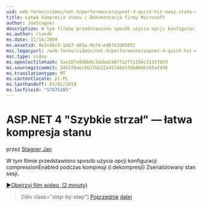 ```yaml
---
uid: web-forms/videos/net-4/performance/aspnet-4-quick-hit-easy-state-compression
title: Łatwa kompresja stanu | Dokumentacja firmy Microsoft
author: JoeStagner
description: W tym filmie przedstawiono sposób użycia opcji konfiguracji compressionEnabled podczas kompresji (i dekompresji) Zserializowany stan sesji.
ms.author: riande
ms.date: 11/16/2009
ms.assetid: 8e2c66c5-1b67-483a-9e74-ed67b3d85051
msc.legacyurl: /web-forms/videos/net-4/performance/aspnet-4-quick-hit-easy-state-compression
msc.type: video
ms.openlocfilehash: 5ae10fe948b9c3ddbd24877a2f11196c3132fd59
ms.sourcegitcommit: 24b1f6decbb17bb22a45166e5fdb0845c65af498
ms.translationtype: MT
ms.contentlocale: pl-PL
ms.lasthandoff: 03/01/2019
ms.locfileid: "57075305"
---
```

<a name="aspnet-4-quick-hit--easy-state-compression"></a>ASP.NET 4 "Szybkie strzał" — łatwa kompresja stanu
====================
przez [Stagner Jan](https://github.com/JoeStagner)

W tym filmie przedstawiono sposób użycia opcji konfiguracji compressionEnabled podczas kompresji (i dekompresji) Zserializowany stan sesji. 

[&#9654;Obejrzyj film wideo, (2 minuty)](https://channel9.msdn.com/Blogs/ASP-NET-Site-Videos/aspnet-4-quick-hit-easy-state-compression)

> [!div class="step-by-step"]
> [Poprzednie](aspnet-4-quick-hit-selective-view-state.md)
> [dalej](how-do-i-use-the-viewstatemode-property-for-managing-viewstate.md)
